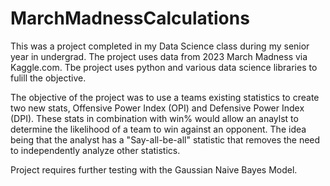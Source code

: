 # MarchMadnessCalculations
This was a project completed in my Data Science class during my senior year in undergrad. The project uses data from 2023 March Madness via Kaggle.com.
Tbe project uses python and various data science libraries to fulill the objective.

The objective of the project was to use a teams existing statistics to create two new stats, Offensive Power Index (OPI) and Defensive Power Index (DPI). These stats in combination with win% would allow an anaylst to determine the likelihood of a team to win against an opponent. The idea being that the analyst has a "Say-all-be-all" statistic that removes the need to independently analyze other statistics. 


Project requires further testing with the Gaussian Naive Bayes Model.
